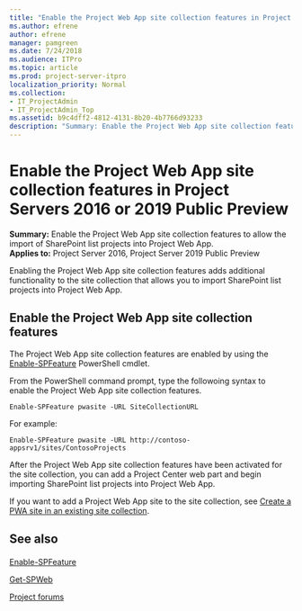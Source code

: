 ```yaml
---
title: "Enable the Project Web App site collection features in Project Servers 2016 or 2019 Public Preview"
ms.author: efrene
author: efrene
manager: pamgreen
ms.date: 7/24/2018
ms.audience: ITPro
ms.topic: article
ms.prod: project-server-itpro
localization_priority: Normal
ms.collection:
- IT_ProjectAdmin
- IT_ProjectAdmin_Top
ms.assetid: b9c4dff2-4812-4131-8b20-4b7766d93233
description: "Summary: Enable the Project Web App site collection features to allow the import of SharePoint list projects into Project Web App."
---
```


# Enable the Project Web App site collection features in Project Servers 2016 or 2019 Public Preview

 **Summary:** Enable the Project Web App site collection features to allow the import of SharePoint list projects into Project Web App.<br/>
**Applies to:** Project Server 2016, Project Server 2019 Public Preview

Enabling the Project Web App site collection features adds additional functionality to the site collection that allows you to import SharePoint list projects into Project Web App.

## Enable the Project Web App site collection features
<a name="EnableTheProjectWebAppSiteCollectionFeatures"> </a>

The Project Web App site collection features are enabled by using the [Enable-SPFeature](https://docs.microsoft.com/en-us/powershell/module/sharepoint-server/enable-spfeature?view=sharepoint-ps) PowerShell cmdlet. 

From the PowerShell command prompt, type the followoing syntax to enable the Project Web App site collection features.

```
Enable-SPFeature pwasite -URL SiteCollectionURL
```

For example:

```
Enable-SPFeature pwasite -URL http://contoso-appsrv1/sites/ContosoProjects
```

After the Project Web App site collection features have been activated for the site collection, you can add a Project Center web part and begin importing SharePoint list projects into Project Web App.

If you want to add a Project Web App site to the site collection, see [Create a PWA site in an existing site collection](create-a-pwa-site-in-an-existing-site-collection.md).

## See also
<a name="EnableTheProjectWebAppSiteCollectionFeatures"> </a>

#### 


[Enable-SPFeature](https://docs.microsoft.com/en-us/powershell/module/sharepoint-server/enable-spfeature?view=sharepoint-ps)

[Get-SPWeb](https://docs.microsoft.com/en-us/powershell/module/sharepoint-server/get-spweb?view=sharepoint-ps)

[Project forums](https://social.technet.microsoft.com/Forums/en-US/category/project)

